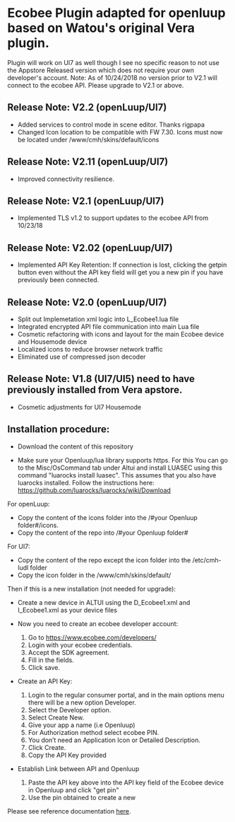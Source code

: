 # Ecobee Plugin adapted for openluup based on Watou's original Vera plugin.

Plugin will work on UI7 as well though I see no specific reason to not use the Appstore Released version which does not require your own developer's account. 
Note: As of 10/24/2018 no version prior to V2.1 will connect to the ecobee API. Please upgrade to V2.1 or above.

## Release Note: V2.2 (openLuup/UI7)

 - Added services to control mode in scene editor. Thanks rigpapa
 - Changed Icon location to be compatible with FW 7.30. Icons must now be located under /www/cmh/skins/default/icons

## Release Note: V2.11 (openLuup/UI7)

 - Improved connectivity resilience.

## Release Note: V2.1 (openLuup/UI7)

 - Implemented TLS v1.2 to support updates to the ecobee API from 10/23/18

## Release Note: V2.02 (openLuup/UI7)

 - Implemented API Key Retention: If connection is lost, clicking the getpin button even without the API key field will get you a new pin if you have previously been connected.

## Release Note: V2.0 (openLuup/UI7)

 - Split out Implemetation xml logic into L_Ecobee1.lua file
 - Integrated encrypted API file communication into main Lua file
 - Cosmetic refactoring with icons and layout for the main Ecobee device and Housemode device
 - Localized icons to reduce browser network traffic
 - Eliminated use of compressed json decoder
 
## Release Note: V1.8 (UI7/UI5) need to have previously installed from Vera apstore.

 - Cosmetic adjustments for UI7 Housemode

## Installation procedure:

- Download the content of this repository

- Make sure your Openluup/lua library supports https. For this You can go to the Misc/OsCommand tab under Altui and install LUASEC using this command "luarocks install luasec". This assumes that you also have luarocks installed. Follow the instructions here: https://github.com/luarocks/luarocks/wiki/Download

For openLuup:
- Copy the content of the icons folder into the /#your Openluup folder#/icons.
- Copy the content of the repo into /#your Openluup folder#

For UI7:
- Copy the content of the repo except the icon folder into the /etc/cmh-ludl folder
- Copy the icon folder in the /www/cmh/skins/default/

Then if this is a new installation (not needed for upgrade):
- Create a new device in ALTUI using the D_Ecobee1.xml and I_Ecobee1.xml as your device files


- Now you need to create an ecobee developer account:
  1. Go to https://www.ecobee.com/developers/
  2. Login with your ecobee credentials.
  3. Accept the SDK agreement.
  4. Fill in the fields.
  5. Click save.
- Create an API Key:
  1. Login to the regular consumer portal, and in the main options menu there will be a new option Developer.
  2. Select the Developer option.
  3. Select Create New.
  4. Give your app a name (i.e Openluup)
  5. For Authorization method select ecobee PIN.
  6. You don’t need an Application Icon or Detailed Description.
  7. Click Create.
  8. Copy the API Key provided

- Establish Link between API and Openluup
  1. Paste the API key above into the API key field of the Ecobee device in Openluup and click "get pin"
  2. Use the pin obtained to create a new 
 

Please see reference documentation <a href="http://watou.github.io/vera-ecobee/">here</a>.
